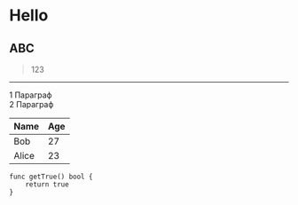 # Hello
## ABC
> 123
---
1 Параграф  
2 Параграф

Name    | Age
--------|-----
Bob     | 27
Alice   | 23

```
func getTrue() bool {
    return true
}
```